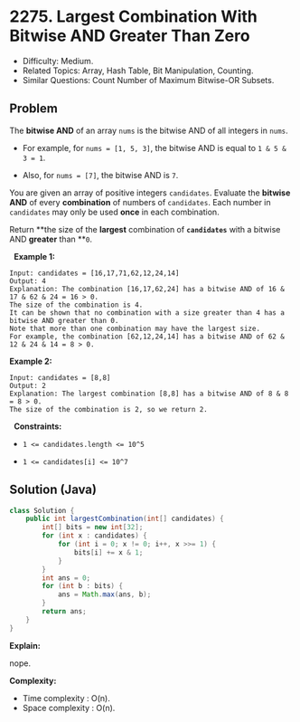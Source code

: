 # 2275. Largest Combination With Bitwise AND Greater Than Zero

- Difficulty: Medium.
- Related Topics: Array, Hash Table, Bit Manipulation, Counting.
- Similar Questions: Count Number of Maximum Bitwise-OR Subsets.

## Problem

The **bitwise AND** of an array ```nums``` is the bitwise AND of all integers in ```nums```.


	
- For example, for ```nums = [1, 5, 3]```, the bitwise AND is equal to ```1 & 5 & 3 = 1```.
	
- Also, for ```nums = [7]```, the bitwise AND is ```7```.


You are given an array of positive integers ```candidates```. Evaluate the **bitwise AND** of every **combination** of numbers of ```candidates```. Each number in ```candidates``` may only be used **once** in each combination.

Return **the size of the **largest** combination of **```candidates```** with a bitwise AND **greater** than **```0```.

 
**Example 1:**

```
Input: candidates = [16,17,71,62,12,24,14]
Output: 4
Explanation: The combination [16,17,62,24] has a bitwise AND of 16 & 17 & 62 & 24 = 16 > 0.
The size of the combination is 4.
It can be shown that no combination with a size greater than 4 has a bitwise AND greater than 0.
Note that more than one combination may have the largest size.
For example, the combination [62,12,24,14] has a bitwise AND of 62 & 12 & 24 & 14 = 8 > 0.
```

**Example 2:**

```
Input: candidates = [8,8]
Output: 2
Explanation: The largest combination [8,8] has a bitwise AND of 8 & 8 = 8 > 0.
The size of the combination is 2, so we return 2.
```

 
**Constraints:**


	
- ```1 <= candidates.length <= 10^5```
	
- ```1 <= candidates[i] <= 10^7```



## Solution (Java)

```java
class Solution {
    public int largestCombination(int[] candidates) {
        int[] bits = new int[32];
        for (int x : candidates) {
            for (int i = 0; x != 0; i++, x >>= 1) {
                bits[i] += x & 1;
            }
        }
        int ans = 0;
        for (int b : bits) {
            ans = Math.max(ans, b);
        }
        return ans;
    }
}
```

**Explain:**

nope.

**Complexity:**

* Time complexity : O(n).
* Space complexity : O(n).
